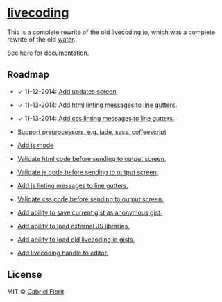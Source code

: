 # [livecoding](http://gabrielflorit.github.io/livecoding/)

This is a complete rewrite of the old [livecoding.io](https://github.com/gabrielflorit/livecoding/tree/master), which was a complete rewrite of the old [water](https://github.com/gabrielflorit/water).

See [here](http://gabrielflorit.github.io/livecoding/docs/Livecoding.html) for documentation.

## Roadmap

- ✓ 11-12-2014: [Add updates screen](https://github.com/gabrielflorit/livecoding/issues/110)

- ✓ 11-13-2014: [Add html linting messages to line gutters.](https://github.com/gabrielflorit/livecoding/issues/114)

- ✓ 11-13-2014: [Add css linting messages to line gutters.](https://github.com/gabrielflorit/livecoding/issues/118)

- [Support preprocessors, e.g. jade, sass, coffeescript](https://github.com/gabrielflorit/livecoding/issues/106)

- [Add js mode](https://github.com/gabrielflorit/livecoding/issues/112)

- [Validate html code before sending to output screen.](https://github.com/gabrielflorit/livecoding/issues/113)

- [Validate js code before sending to output screen.](https://github.com/gabrielflorit/livecoding/issues/115)

- [Add js linting messages to line gutters.](https://github.com/gabrielflorit/livecoding/issues/116)

- [Validate css code before sending to output screen.](https://github.com/gabrielflorit/livecoding/issues/117)

- [Add ability to save current gist as anonymous gist.](https://github.com/gabrielflorit/livecoding/issues/119)

- [Add ability to load external JS libraries.](https://github.com/gabrielflorit/livecoding/issues/120)

- [Add ability to load old livecoding.io gists.](https://github.com/gabrielflorit/livecoding/issues/121)

- [Add livecoding handle to editor.](https://github.com/gabrielflorit/livecoding/issues/122)


## License

MIT © [Gabriel Florit](http://gabrielflorit.github.io/)